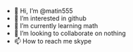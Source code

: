 - 👋 Hi, I’m @matin555
- 👀 I’m interested in github
- 🌱 I’m currently learning math
- 💞️ I’m looking to collaborate on nothing
- 📫 How to reach me skype

<!---
matin555/matin555 is a ✨ special ✨ repository because its `README.md` (this file) appears on your GitHub profile.
You can click the Preview link to take a look at your changes.
--->
